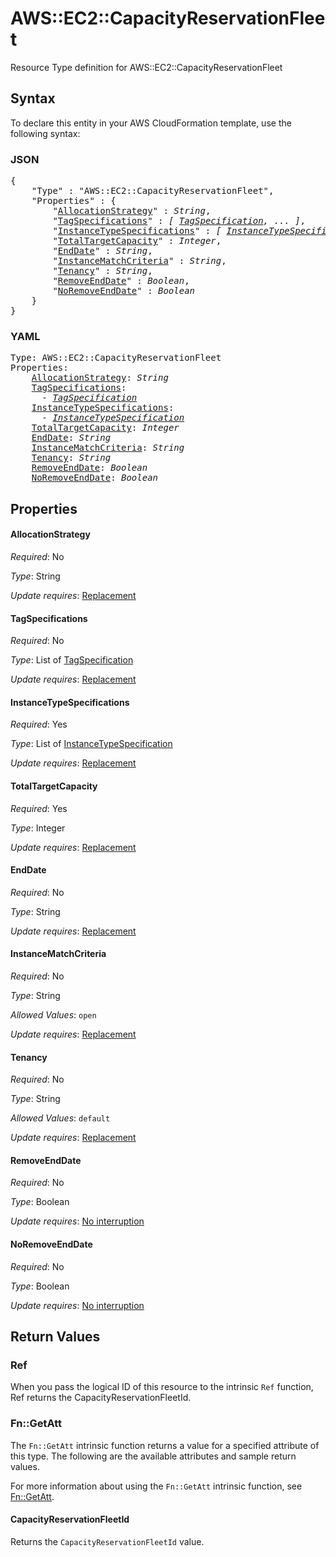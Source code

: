 # AWS::EC2::CapacityReservationFleet

Resource Type definition for AWS::EC2::CapacityReservationFleet

## Syntax

To declare this entity in your AWS CloudFormation template, use the following syntax:

### JSON

<pre>
{
    "Type" : "AWS::EC2::CapacityReservationFleet",
    "Properties" : {
        "<a href="#allocationstrategy" title="AllocationStrategy">AllocationStrategy</a>" : <i>String</i>,
        "<a href="#tagspecifications" title="TagSpecifications">TagSpecifications</a>" : <i>[ <a href="tagspecification.md">TagSpecification</a>, ... ]</i>,
        "<a href="#instancetypespecifications" title="InstanceTypeSpecifications">InstanceTypeSpecifications</a>" : <i>[ <a href="instancetypespecification.md">InstanceTypeSpecification</a>, ... ]</i>,
        "<a href="#totaltargetcapacity" title="TotalTargetCapacity">TotalTargetCapacity</a>" : <i>Integer</i>,
        "<a href="#enddate" title="EndDate">EndDate</a>" : <i>String</i>,
        "<a href="#instancematchcriteria" title="InstanceMatchCriteria">InstanceMatchCriteria</a>" : <i>String</i>,
        "<a href="#tenancy" title="Tenancy">Tenancy</a>" : <i>String</i>,
        "<a href="#removeenddate" title="RemoveEndDate">RemoveEndDate</a>" : <i>Boolean</i>,
        "<a href="#noremoveenddate" title="NoRemoveEndDate">NoRemoveEndDate</a>" : <i>Boolean</i>
    }
}
</pre>

### YAML

<pre>
Type: AWS::EC2::CapacityReservationFleet
Properties:
    <a href="#allocationstrategy" title="AllocationStrategy">AllocationStrategy</a>: <i>String</i>
    <a href="#tagspecifications" title="TagSpecifications">TagSpecifications</a>: <i>
      - <a href="tagspecification.md">TagSpecification</a></i>
    <a href="#instancetypespecifications" title="InstanceTypeSpecifications">InstanceTypeSpecifications</a>: <i>
      - <a href="instancetypespecification.md">InstanceTypeSpecification</a></i>
    <a href="#totaltargetcapacity" title="TotalTargetCapacity">TotalTargetCapacity</a>: <i>Integer</i>
    <a href="#enddate" title="EndDate">EndDate</a>: <i>String</i>
    <a href="#instancematchcriteria" title="InstanceMatchCriteria">InstanceMatchCriteria</a>: <i>String</i>
    <a href="#tenancy" title="Tenancy">Tenancy</a>: <i>String</i>
    <a href="#removeenddate" title="RemoveEndDate">RemoveEndDate</a>: <i>Boolean</i>
    <a href="#noremoveenddate" title="NoRemoveEndDate">NoRemoveEndDate</a>: <i>Boolean</i>
</pre>

## Properties

#### AllocationStrategy

_Required_: No

_Type_: String

_Update requires_: [Replacement](https://docs.aws.amazon.com/AWSCloudFormation/latest/UserGuide/using-cfn-updating-stacks-update-behaviors.html#update-replacement)

#### TagSpecifications

_Required_: No

_Type_: List of <a href="tagspecification.md">TagSpecification</a>

_Update requires_: [Replacement](https://docs.aws.amazon.com/AWSCloudFormation/latest/UserGuide/using-cfn-updating-stacks-update-behaviors.html#update-replacement)

#### InstanceTypeSpecifications

_Required_: Yes

_Type_: List of <a href="instancetypespecification.md">InstanceTypeSpecification</a>

_Update requires_: [Replacement](https://docs.aws.amazon.com/AWSCloudFormation/latest/UserGuide/using-cfn-updating-stacks-update-behaviors.html#update-replacement)

#### TotalTargetCapacity

_Required_: Yes

_Type_: Integer

_Update requires_: [Replacement](https://docs.aws.amazon.com/AWSCloudFormation/latest/UserGuide/using-cfn-updating-stacks-update-behaviors.html#update-replacement)

#### EndDate

_Required_: No

_Type_: String

_Update requires_: [Replacement](https://docs.aws.amazon.com/AWSCloudFormation/latest/UserGuide/using-cfn-updating-stacks-update-behaviors.html#update-replacement)

#### InstanceMatchCriteria

_Required_: No

_Type_: String

_Allowed Values_: <code>open</code>

_Update requires_: [Replacement](https://docs.aws.amazon.com/AWSCloudFormation/latest/UserGuide/using-cfn-updating-stacks-update-behaviors.html#update-replacement)

#### Tenancy

_Required_: No

_Type_: String

_Allowed Values_: <code>default</code>

_Update requires_: [Replacement](https://docs.aws.amazon.com/AWSCloudFormation/latest/UserGuide/using-cfn-updating-stacks-update-behaviors.html#update-replacement)

#### RemoveEndDate

_Required_: No

_Type_: Boolean

_Update requires_: [No interruption](https://docs.aws.amazon.com/AWSCloudFormation/latest/UserGuide/using-cfn-updating-stacks-update-behaviors.html#update-no-interrupt)

#### NoRemoveEndDate

_Required_: No

_Type_: Boolean

_Update requires_: [No interruption](https://docs.aws.amazon.com/AWSCloudFormation/latest/UserGuide/using-cfn-updating-stacks-update-behaviors.html#update-no-interrupt)

## Return Values

### Ref

When you pass the logical ID of this resource to the intrinsic `Ref` function, Ref returns the CapacityReservationFleetId.

### Fn::GetAtt

The `Fn::GetAtt` intrinsic function returns a value for a specified attribute of this type. The following are the available attributes and sample return values.

For more information about using the `Fn::GetAtt` intrinsic function, see [Fn::GetAtt](https://docs.aws.amazon.com/AWSCloudFormation/latest/UserGuide/intrinsic-function-reference-getatt.html).

#### CapacityReservationFleetId

Returns the <code>CapacityReservationFleetId</code> value.

